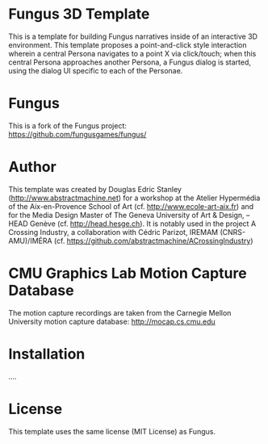 Fungus 3D Template
==================
This is a template for building Fungus narratives inside of an interactive 3D environment. This template proposes a point-and-click style interaction wherein a central Persona navigates to a point X via click/touch; when this central Persona approaches another Persona, a Fungus dialog is started, using the dialog UI specific to each of the Personae.

Fungus
======
This is a fork of the Fungus project:
https://github.com/fungusgames/fungus/

Author
======
This template was created by Douglas Edric Stanley (http://www.abstractmachine.net) for a workshop at the Atelier Hypermédia of the Aix-en-Provence School of Art (cf. http://www.ecole-art-aix.fr) and for the Media Design Master of The Geneva University of Art & Design, –HEAD Genève (cf. http://head.hesge.ch). It is notably used in the project A Crossing Industry, a collaboration with Cédric Parizot, IREMAM (CNRS-AMU)/IMÉRA (cf. https://github.com/abstractmachine/ACrossingIndustry)

CMU Graphics Lab Motion Capture Database 
========================================
The motion capture recordings are taken from the Carnegie Mellon University motion capture database:
http://mocap.cs.cmu.edu

Installation
============
....

License
=======
This template uses the same license (MIT License) as Fungus.

